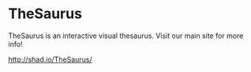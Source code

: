 TheSaurus
=========

TheSaurus is an interactive visual thesaurus. Visit our main site for more info!

http://shad.io/TheSaurus/
